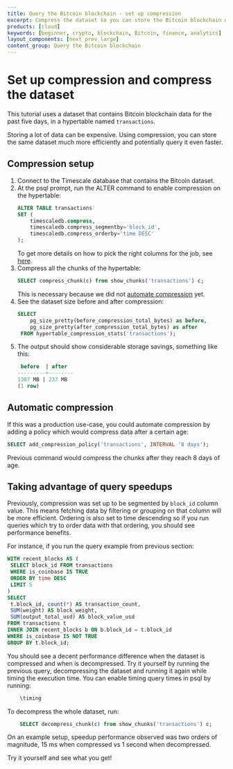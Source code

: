 ```yaml
---
title: Query the Bitcoin blockchain - set up compression
excerpt: Compress the dataset so you can store the Bitcoin blockchain more efficiently
products: [cloud]
keywords: [beginner, crypto, blockchain, Bitcoin, finance, analytics]
layout_components: [next_prev_large]
content_group: Query the Bitcoin blockchain
---
```


# Set up compression and compress the dataset

This tutorial uses a dataset that contains Bitcoin blockchain data for
the past five days, in a hypertable named `transactions`.

Storing a lot of data can be expensive. Using compression, you can store
the same dataset much more efficiently and potentially query it even faster.

<Procedure>

## Compression setup

1.  Connect to the Timescale database that contains the Bitcoin dataset.
1.  At the psql prompt, run the ALTER command to enable compression on the hypertable:
    ```sql
    ALTER TABLE transactions 
    SET (
        timescaledb.compress, 
        timescaledb.compress_segmentby='block_id', 
        timescaledb.compress_orderby='time DESC'
    );
    ``` 
    To get more details on how to pick the right columns for the job, see [here][segment-by-columns].
1.  Compress all the chunks of the hypertable:
    ```sql
    SELECT compress_chunk(c) from show_chunks('transactions') c;
    ```
    This is necessary because we did not [automate compression][automatic-compression] yet.
1.  See the dataset size before and after compression:
    ```sql
    SELECT 
        pg_size_pretty(before_compression_total_bytes) as before,
        pg_size_pretty(after_compression_total_bytes) as after
     FROM hypertable_compression_stats('transactions');
    ```
1.  The output should show considerable storage savings, something like this:
    ```sql
     before  | after  
    ---------+--------
    1307 MB | 237 MB   
    (1 row)
    ```
</Procedure>

## Automatic compression


If this was a production use-case, you could automate compression by adding a policy which would compress data after a certain age:

```sql
SELECT add_compression_policy('transactions', INTERVAL '8 days');
```

Previous command would compress the chunks after they reach 8 days of age.


## Taking advantage of query speedups


Previously, compression was set up to be segmented by `block_id` column value.
This means fetching data by filtering or grouping on that column will be 
more efficient. Ordering is also set to time descending so if you run queries
which try to order data with that ordering, you should see performance benefits. 

For instance, if you run the query example from previous section:
```sql
WITH recent_blocks AS (
 SELECT block_id FROM transactions
 WHERE is_coinbase IS TRUE
 ORDER BY time DESC
 LIMIT 5
)
SELECT
 t.block_id, count(*) AS transaction_count,
 SUM(weight) AS block_weight,
 SUM(output_total_usd) AS block_value_usd
FROM transactions t
INNER JOIN recent_blocks b ON b.block_id = t.block_id
WHERE is_coinbase IS NOT TRUE
GROUP BY t.block_id;
```

You should see a decent performance difference when the dataset is compressed and
when is decompressed. Try it yourself by running the previous query, decompressing
the dataset and running it again while timing the execution time. You can enable
timing query times in psql by running:

```sql
    \timing
```

To decompress the whole dataset, run:
```sql
    SELECT decompress_chunk(c) from show_chunks('transactions') c;
```

On an example setup, speedup performance observed was two orders of magnitude,
15 ms when compressed vs 1 second when decompressed.

Try it yourself and see what you get!


[segment-by-columns]: /use-timescale/:currentVersion:/compression/about-compression/#segment-by-columns
[automatic-compression]: /tutorials/:currentVersion:/blockchain-query/blockchain-compress/#automatic-compression
